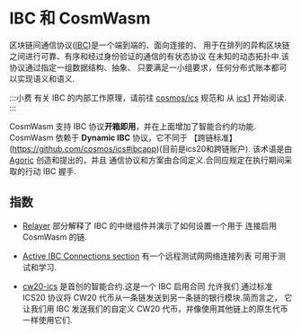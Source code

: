 # IBC 和 CosmWasm

区块链间通信协议([IBC](https://ibcprotocol.org/))是一个端到端的、面向连接的、
用于在排列的异构区块链之间进行可靠、有序和经过身份验证的通信的有状态协议
在未知的动态拓扑中.该协议通过指定一组数据结构、抽象、
只要满足一小组要求，任何分布式账本都可以实现语义和语义.

:::小费
有关 IBC 的内部工作原理，请前往 [cosmos/ics](https://github.com/cosmos/ics) 规范和
从 [ics1](https://github.com/cosmos/ics/tree/master/spec/ics-001-ics-standard) 开始阅读.
:::

CosmWasm 支持 IBC 协议**开箱即用**，并在上面增加了智能合约的功能.
CosmWasm 依赖于 **Dynamic IBC** 协议，它不同于
【跨链标准】(https://github.com/cosmos/ics#ibcapp)(目前是ics20和跨链账户).
该术语是由 [Agoric](https://medium.com/agoric/the-road-to-dynamic-ibc-4a43bc964bca) 创造和提出的，并且
通信协议和方案由合同定义.合同应规定在执行期间采取的行动
IBC 握手.

## 指数

* [Relayer](02-relayer.md) 部分解释了 IBC 的中继组件并演示了如何设置一个用于
  连接启用 CosmWasm 的链.

* [Active IBC Connections section](03-active-connections.md) 有一个远程测试网网络连接列表
  可用于测试和学习.

* [cw20-ics](04-cw20-ics20.md) 是首创的智能合约.这是一个 IBC 启用合同
  允许我们
  通过标准 ICS20 协议将 CW20 代币从一条链发送到另一条链的银行模块.简而言之，
  它让我们用 IBC 发送我们的自定义 CW20 代币，并像使用其他链上的原生代币一样使用它们.
